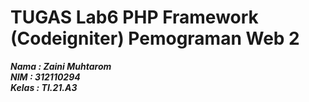 # TUGAS Lab6 PHP Framework (Codeigniter) Pemograman Web 2

**_Nama : Zaini Muhtarom_** <br/>
**_NIM : 312110294_** <br/>
**_Kelas : TI.21.A3_** <br/>
